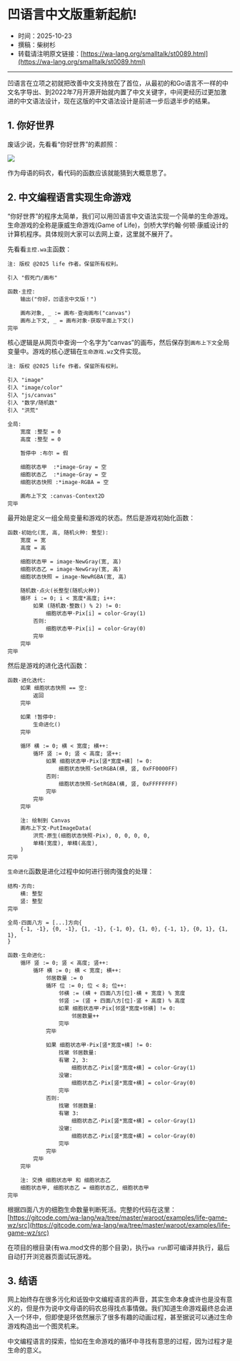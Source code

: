 # 凹语言中文版重新起航!

- 时间：2025-10-23
- 撰稿：柴树杉
- 转载请注明原文链接：[https://wa-lang.org/smalltalk/st0089.html](https://wa-lang.org/smalltalk/st0089.html)

---

凹语言在立项之初就把改善中文支持放在了首位，从最初的和Go语言不一样的中文名字导出、到2022年7月开源开始就内置了中文关键字，中间更经历过更加激进的中文语法设计，现在这版的中文语法设计是前进一步后退半步的结果。

## 1. 你好世界

废话少说，先看看“你好世界”的素颜照：

![](/stoo89-01.png)

作为母语的码农，看代码的函数应该就能猜到大概意思了。

## 2. 中文编程语言实现生命游戏

“你好世界”的程序太简单，我们可以用凹语言中文语法实现一个简单的生命游戏。生命游戏的全称是康威生命游戏(Game of Life)，剑桥大学约翰·何顿·康威设计的计算机程序。具体规则大家可以去网上查，这里就不展开了。

先看看`主控.wa`主函数：

```wz
注: 版权 @2025 life 作者。保留所有权利。

引入 "假死门/画布"

函数·主控:
	输出("你好，凹语言中文版！")

	画布对象, _ := 画布·查询画布("canvas")
	画布上下文, _ = 画布对象·获取平面上下文()
完毕
```

核心逻辑是从网页中查询一个名字为“canvas”的画布，然后保存到`画布上下文`全局变量中。游戏的核心逻辑在`生命游戏.wz`文件实现。

```wz
注: 版权 @2025 life 作者。保留所有权利。

引入 "image"
引入 "image/color"
引入 "js/canvas"
引入 "数学/随机数"
引入 "洪荒"

全局:
	宽度 :整型 = 0
	高度 :整型 = 0

	暂停中 :布尔 = 假

	细胞状态甲  :*image·Gray = 空
	细胞状态乙  :*image·Gray = 空
	细胞状态快照 :*image·RGBA = 空

	画布上下文 :canvas·Context2D
完毕
```

最开始是定义一组全局变量和游戏的状态。然后是游戏初始化函数：

```wz
函数·初始化(宽, 高, 随机火种: 整型):
	宽度 = 宽
	高度 = 高

	细胞状态甲 = image·NewGray(宽, 高)
	细胞状态乙 = image·NewGray(宽, 高)
	细胞状态快照 = image·NewRGBA(宽, 高)

	随机数·点火(长整型(随机火种))
	循环 i := 0; i < 宽度*高度; i++:
		如果 (随机数·整数() % 2) != 0:
			细胞状态甲·Pix[i] = color·Gray(1)
		否则:
			细胞状态甲·Pix[i] = color·Gray(0)
		完毕
	完毕
完毕
```

然后是游戏的进化迭代函数：

```wz
函数·进化迭代:
	如果 细胞状态快照 == 空:
		返回
	完毕

	如果 !暂停中:
		生命进化()
	完毕

	循环 横 := 0; 横 < 宽度; 横++:
		循环 竖 := 0; 竖 < 高度; 竖++:
			如果 细胞状态甲·Pix[竖*宽度+横] != 0:
				细胞状态快照·SetRGBA(横, 竖, 0xFF0000FF)
			否则:
				细胞状态快照·SetRGBA(横, 竖, 0xFFFFFFFF)
			完毕
		完毕
	完毕

	注: 绘制到 Canvas
	画布上下文·PutImageData(
		洪荒·原生(细胞状态快照·Pix), 0, 0, 0, 0,
		单精(宽度), 单精(高度),
	)
完毕
```

`生命进化`函数是进化过程中如何进行弱肉强食的处理：

```wz
结构·方向:
	横: 整型
	竖: 整型
完毕

全局·四面八方 = [...]方向{
	{-1, -1}, {0, -1}, {1, -1}, {-1, 0}, {1, 0}, {-1, 1}, {0, 1}, {1, 1},
}

函数·生命进化:
	循环 竖 := 0; 竖 < 高度; 竖++:
		循环 横 := 0; 横 < 宽度; 横++:
			邻居数量 := 0
			循环 位 := 0; 位 < 8; 位++:
				邻横 := (横 + 四面八方[位]·横 + 宽度) % 宽度
				邻竖 := (竖 + 四面八方[位]·竖 + 高度) % 高度
				如果 细胞状态甲·Pix[邻竖*宽度+邻横] != 0:
					邻居数量++
				完毕
			完毕

			如果 细胞状态甲·Pix[竖*宽度+横] != 0:
				找辙 邻居数量:
				有辙 2, 3:
					细胞状态乙·Pix[竖*宽度+横] = color·Gray(1)
				没辙:
					细胞状态乙·Pix[竖*宽度+横] = color·Gray(0)
				完毕
			否则:
				找辙 邻居数量:
				有辙 3:
					细胞状态乙·Pix[竖*宽度+横] = color·Gray(1)
				没辙:
					细胞状态乙·Pix[竖*宽度+横] = color·Gray(0)
				完毕
			完毕
		完毕
	完毕

	注: 交换 细胞状态甲 和 细胞状态乙
	细胞状态甲, 细胞状态乙 = 细胞状态乙, 细胞状态甲
完毕
```

根据四面八方的细胞生命数量判断死活。完整的代码在这里：[https://gitcode.com/wa-lang/wa/tree/master/waroot/examples/life-game-wz/src](https://gitcode.com/wa-lang/wa/tree/master/waroot/examples/life-game-wz/src)

在项目的根目录(有wa.mod文件的那个目录)，执行`wa run`即可编译并执行，最后自动打开浏览器页面试玩游戏。

## 3. 结语

网上始终存在很多污化和诋毁中文编程语言的声音，其实生命本身或许也是没有意义的，但是作为说中文母语的码农总得找点事情做。我们知道生命游戏最终总会进入一个环中，但即使是环依然展示了很多有趣的动画过程，甚至据说可以通过生命游戏构造出一个图灵机来。

中文编程语言的探索，恰如在生命游戏的循环中寻找有意思的过程，因为过程才是生命的意义。

